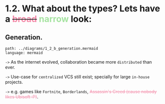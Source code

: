 # 1.2. What about the types? Lets have a ~~<span style="color:#f38ba8;">broad</span>~~ <span style="color:#a6e3a1;">narrow</span> look:

<!-- pause -->
<!-- new_line -->

## Generation.

<!-- new_lines: 3 -->

```file +render
path: ../diagrams/1_2_b_generation.mermaid
language: mermaid
```

<!-- new_lines: 3 -->
<!-- pause -->

`->` As the internet evolved, collaboration became more `distributed` than ever.

<!-- pause -->

`->` Use-case for `centralized` VCS still exist; specially for large `in-house`
projects.

<!-- pause -->

`->` e.g. games like `Fortnite`, `Borderlands`,
<span style="color:#f38ba8;">~~Assassin's Creed (cause nobody likes Ubisoft
:P)~~</span>.
